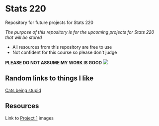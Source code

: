 # Stats 220

Repository for future projects for Stats 220

*The purpose of this repository is for the upcoming projects for Stats 220 that will be stored*

- All resources from this repository are free to use
- Not confident for this course so please don't judge

**PLEASE DO NOT ASSUME MY WORK IS GOOD**
![](https://people.com/thmb/aaQtgLVy5cJkYUSEQbpOlgWm5-4=/750x0/filters:no_upscale():max_bytes(150000):strip_icc():focal(899x0:901x2):format(webp)/21042210_264995290674140_8840525631411191808_n-530848c0d1134a31bc03861ea9ddd700.jpg)

## Random links to things I like
[Cats being stupid](https://www.pinterest.nz/natashafoote/kittens/)

## Resources

Link to [Project 1](https://preview.redd.it/i-believe-v0-sehlpddw1uec1.png?width=1080&crop=smart&auto=webp&s=c5b8a0548ff21f83b3aac1630d11dc4ecfa53d44) images

